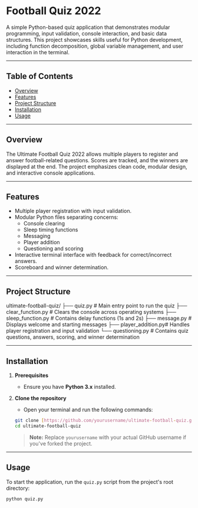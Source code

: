 # Football Quiz 2022

A simple Python-based quiz application that demonstrates modular programming, input validation, console interaction, and basic data structures. This project showcases skills useful for Python development, including function decomposition, global variable management, and user interaction in the terminal.

---

## Table of Contents
- [Overview](#overview)
- [Features](#features)
- [Project Structure](#project-structure)
- [Installation](#installation)
- [Usage](#usage)

---

## Overview
The Ultimate Football Quiz 2022 allows multiple players to register and answer football-related questions. Scores are tracked, and the winners are displayed at the end. The project emphasizes clean code, modular design, and interactive console applications.

---

## Features
- Multiple player registration with input validation.
- Modular Python files separating concerns:
  - Console clearing
  - Sleep timing functions
  - Messaging
  - Player addition
  - Questioning and scoring
- Interactive terminal interface with feedback for correct/incorrect answers.
- Scoreboard and winner determination.

---

## Project Structure
ultimate-football-quiz/
├── quiz.py           # Main entry point to run the quiz
├── clear_function.py # Clears the console across operating systems
├── sleep_function.py # Contains delay functions (1s and 2s)
├── message.py        # Displays welcome and starting messages
├── player_addition.py# Handles player registration and input validation
└── questioning.py    # Contains quiz questions, answers, scoring, and winner determination


---

## Installation

1.  **Prerequisites**
    * Ensure you have **Python 3.x** installed.

2.  **Clone the repository**
    * Open your terminal and run the following commands:
    ```bash
    git clone [https://github.com/yourusername/ultimate-football-quiz.git](https://github.com/yourusername/ultimate-football-quiz.git)
    cd ultimate-football-quiz
    ```
    > **Note:** Replace `yourusername` with your actual GitHub username if you've forked the project.

---

## Usage
To start the application, run the `quiz.py` script from the project's root directory:
```bash
python quiz.py
